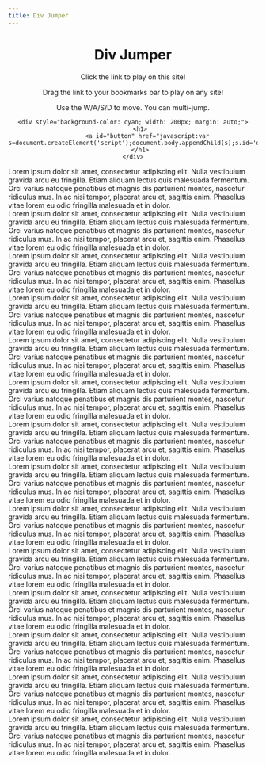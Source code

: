 ```yaml
---
title: Div Jumper
---
```


<h1 style="text-align: center;">Div Jumper</h1>
<div class="words" style="text-align: center;">
	<p>Click the link to play on this site!</p>
	<p>Drag the link to your bookmarks bar to play on any site!</p>
	<p>Use the W/A/S/D to move. You can multi-jump.</p>

	<div style="background-color: cyan; width: 200px; margin: auto;">
		<h1>
			<a id="button" href="javascript:var s=document.createElement('script');document.body.appendChild(s);s.id='divJumper';s.src='https://thealexvarga.bitbucket.io/divJumper.js';void(0);">DivJumper</a>
		</h1>
	</div>
</div>

<div class="words">
	Lorem ipsum dolor sit amet, consectetur adipiscing elit. Nulla vestibulum gravida arcu eu fringilla. Etiam aliquam lectus quis malesuada fermentum. Orci varius natoque penatibus et magnis dis parturient montes, nascetur ridiculus mus. In ac nisi tempor, placerat arcu et, sagittis enim. Phasellus vitae lorem eu odio fringilla malesuada et in dolor.
</div>
<div class="words">
	Lorem ipsum dolor sit amet, consectetur adipiscing elit. Nulla vestibulum gravida arcu eu fringilla. Etiam aliquam lectus quis malesuada fermentum. Orci varius natoque penatibus et magnis dis parturient montes, nascetur ridiculus mus. In ac nisi tempor, placerat arcu et, sagittis enim. Phasellus vitae lorem eu odio fringilla malesuada et in dolor.
</div>
<div class="words">
	Lorem ipsum dolor sit amet, consectetur adipiscing elit. Nulla vestibulum gravida arcu eu fringilla. Etiam aliquam lectus quis malesuada fermentum. Orci varius natoque penatibus et magnis dis parturient montes, nascetur ridiculus mus. In ac nisi tempor, placerat arcu et, sagittis enim. Phasellus vitae lorem eu odio fringilla malesuada et in dolor.
</div>
<div class="words">
	Lorem ipsum dolor sit amet, consectetur adipiscing elit. Nulla vestibulum gravida arcu eu fringilla. Etiam aliquam lectus quis malesuada fermentum. Orci varius natoque penatibus et magnis dis parturient montes, nascetur ridiculus mus. In ac nisi tempor, placerat arcu et, sagittis enim. Phasellus vitae lorem eu odio fringilla malesuada et in dolor.
</div>
<div class="words">
	Lorem ipsum dolor sit amet, consectetur adipiscing elit. Nulla vestibulum gravida arcu eu fringilla. Etiam aliquam lectus quis malesuada fermentum. Orci varius natoque penatibus et magnis dis parturient montes, nascetur ridiculus mus. In ac nisi tempor, placerat arcu et, sagittis enim. Phasellus vitae lorem eu odio fringilla malesuada et in dolor.
</div>
<div class="words">
	Lorem ipsum dolor sit amet, consectetur adipiscing elit. Nulla vestibulum gravida arcu eu fringilla. Etiam aliquam lectus quis malesuada fermentum. Orci varius natoque penatibus et magnis dis parturient montes, nascetur ridiculus mus. In ac nisi tempor, placerat arcu et, sagittis enim. Phasellus vitae lorem eu odio fringilla malesuada et in dolor.
</div>
<div class="words">
	Lorem ipsum dolor sit amet, consectetur adipiscing elit. Nulla vestibulum gravida arcu eu fringilla. Etiam aliquam lectus quis malesuada fermentum. Orci varius natoque penatibus et magnis dis parturient montes, nascetur ridiculus mus. In ac nisi tempor, placerat arcu et, sagittis enim. Phasellus vitae lorem eu odio fringilla malesuada et in dolor.
</div>
<div class="words">
	Lorem ipsum dolor sit amet, consectetur adipiscing elit. Nulla vestibulum gravida arcu eu fringilla. Etiam aliquam lectus quis malesuada fermentum. Orci varius natoque penatibus et magnis dis parturient montes, nascetur ridiculus mus. In ac nisi tempor, placerat arcu et, sagittis enim. Phasellus vitae lorem eu odio fringilla malesuada et in dolor.
</div>
<div class="words">
	Lorem ipsum dolor sit amet, consectetur adipiscing elit. Nulla vestibulum gravida arcu eu fringilla. Etiam aliquam lectus quis malesuada fermentum. Orci varius natoque penatibus et magnis dis parturient montes, nascetur ridiculus mus. In ac nisi tempor, placerat arcu et, sagittis enim. Phasellus vitae lorem eu odio fringilla malesuada et in dolor.
</div>
<div class="words">
	Lorem ipsum dolor sit amet, consectetur adipiscing elit. Nulla vestibulum gravida arcu eu fringilla. Etiam aliquam lectus quis malesuada fermentum. Orci varius natoque penatibus et magnis dis parturient montes, nascetur ridiculus mus. In ac nisi tempor, placerat arcu et, sagittis enim. Phasellus vitae lorem eu odio fringilla malesuada et in dolor.
</div>
<div class="words">
	Lorem ipsum dolor sit amet, consectetur adipiscing elit. Nulla vestibulum gravida arcu eu fringilla. Etiam aliquam lectus quis malesuada fermentum. Orci varius natoque penatibus et magnis dis parturient montes, nascetur ridiculus mus. In ac nisi tempor, placerat arcu et, sagittis enim. Phasellus vitae lorem eu odio fringilla malesuada et in dolor.
</div>
<div class="words">
	Lorem ipsum dolor sit amet, consectetur adipiscing elit. Nulla vestibulum gravida arcu eu fringilla. Etiam aliquam lectus quis malesuada fermentum. Orci varius natoque penatibus et magnis dis parturient montes, nascetur ridiculus mus. In ac nisi tempor, placerat arcu et, sagittis enim. Phasellus vitae lorem eu odio fringilla malesuada et in dolor.
</div>
<div class="words">
	Lorem ipsum dolor sit amet, consectetur adipiscing elit. Nulla vestibulum gravida arcu eu fringilla. Etiam aliquam lectus quis malesuada fermentum. Orci varius natoque penatibus et magnis dis parturient montes, nascetur ridiculus mus. In ac nisi tempor, placerat arcu et, sagittis enim. Phasellus vitae lorem eu odio fringilla malesuada et in dolor.
</div>
<div class="words">
	Lorem ipsum dolor sit amet, consectetur adipiscing elit. Nulla vestibulum gravida arcu eu fringilla. Etiam aliquam lectus quis malesuada fermentum. Orci varius natoque penatibus et magnis dis parturient montes, nascetur ridiculus mus. In ac nisi tempor, placerat arcu et, sagittis enim. Phasellus vitae lorem eu odio fringilla malesuada et in dolor.
</div>


